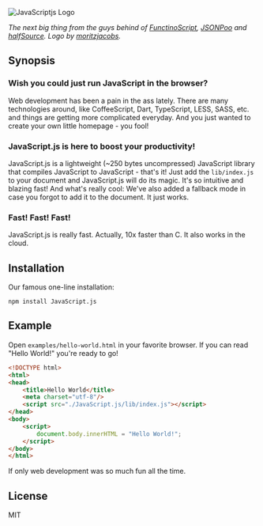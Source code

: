 ![JavaScriptjs Logo](https://raw.github.com/peerigon/JavaScript.js/master/gfx/Logo.png)

*The next big thing from the guys behind of [FunctinoScript](https://github.com/meaku/FunctinoScript), [JSONPoo](https://github.com/jhnns/JSONPoo) and [halfSource](https://github.com/meaku/halfSource). Logo by [moritzjacobs](https://github.com/moritzjacobs).*

## Synopsis

### Wish you could just run JavaScript in the browser?

Web development has been a pain in the ass lately. There are many technologies around, like CoffeeScript, Dart, TypeScript,
LESS, SASS, etc. and things are getting more complicated everyday. And you just wanted to create your own little homepage - you fool!

### JavaScript.js is here to boost your productivity!

JavaScript.js is a lightweight (~250 bytes uncompressed) JavaScript library that compiles JavaScript to JavaScript - that's
it! Just add the `lib/index.js` to your document and JavaScript.js will do its magic. It's so intuitive and blazing fast!
And what's really cool: We've also added a fallback mode in case you forgot to add it to the document. It just works.

### Fast! Fast! Fast!

JavaScript.js is really fast. Actually, 10x faster than C. It also works in the cloud.

## Installation

Our famous one-line installation:

`npm install JavaScript.js`

## Example

Open `examples/hello-world.html` in your favorite browser. If you can read "Hello World!" you're ready to go!

```html
<!DOCTYPE html>
<html>
<head>
    <title>Hello World</title>
    <meta charset="utf-8"/>
    <script src="./JavaScript.js/lib/index.js"></script>
</head>
<body>
    <script>
        document.body.innerHTML = "Hello World!";
    </script>
</body>
</html>
```

If only web development was so much fun all the time.

## License

MIT